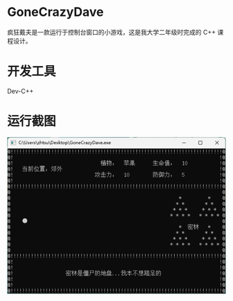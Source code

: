 # GoneCrazyDave

疯狂戴夫是一款运行于控制台窗口的小游戏，这是我大学二年级时完成的 C++ 课程设计。

# 开发工具

Dev-C++

# 运行截图

![world](screenshots/gone_crazy_dave_world.png)
